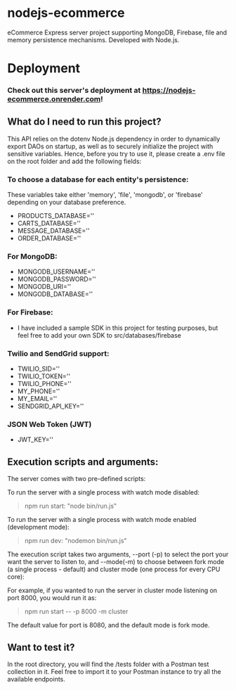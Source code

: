 # nodejs-ecommerce
eCommerce Express server project supporting MongoDB, Firebase, file and memory persistence mechanisms. Developed with Node.js.

# Deployment
### Check out this server's deployment at https://nodejs-ecommerce.onrender.com!

## What do I need to run this project?
This API relies on the dotenv Node.js dependency in order to dynamically export DAOs on startup, as well as to securely initialize the project with sensitive variables. Hence, before you try to use it, please create a .env file on the root folder and add the following fields:

### To choose a database for each entity's persistence:
These variables take either 'memory', 'file', 'mongodb', or 'firebase' depending on your database preference.  
- PRODUCTS_DATABASE='<your-preferred-database>'  
- CARTS_DATABASE='<your-preferred-database>'  
- MESSAGE_DATABASE='<your-preferred-database>'  
- ORDER_DATABASE='<your-preferred-database>'

### For MongoDB:
- MONGODB_USERNAME='<your-mongodb-username>'  
- MONGODB_PASSWORD='<your-mongodb-password>'  
- MONGODB_URI='<your-mongodb-URI>'  
- MONGODB_DATABASE='<database-name>'

### For Firebase:
- I have included a sample SDK in this project for testing purposes, but feel free to add your own SDK to src/databases/firebase

### Twilio and SendGrid support:
- TWILIO_SID='<your-twilio-SID>'  
- TWILIO_TOKEN='<your-twilio-token>'  
- TWILIO_PHONE='<your-twilio-phone>'  
- MY_PHONE='<your-phone-number-for-testing>'  
- MY_EMAIL='<your-email-address>'  
- SENDGRID_API_KEY='<your-sendgrid-API-key>'

### JSON Web Token (JWT)
- JWT_KEY='<your-JWT-secret-key>'

## Execution scripts and arguments:
The server comes with two pre-defined scripts:  

To run the server with a single process with watch mode disabled:
> npm run start: "node bin/run.js"

To run the server with a single process with watch mode enabled (development mode):  
> npm run dev: "nodemon bin/run.js"

The execution script takes two arguments, --port (-p) to select the port your want the server to listen to, and --mode(-m) to choose between fork mode (a single process - default) and cluster mode (one process for every CPU core):   

For example, if you wanted to run the server in cluster mode listening on port 8000, you would run it as:
> npm run start -- -p 8000 -m cluster  

The default value for port is 8080, and the default mode is fork mode.

## Want to test it?
In the root directory, you will find the /tests folder with a Postman test collection in it. Feel free to import it to your Postman instance to try all the available endpoints.
